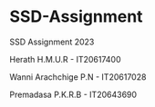 # SSD-Assignment
SSD Assignment 2023

Herath H.M.U.R - IT20617400

Wanni Arachchige P.N - IT20617028

Premadasa P.K.R.B - IT20643690
